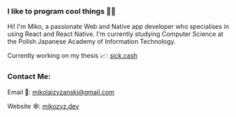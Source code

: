 ### I like to program cool things 👨‍💻
Hi! I'm Miko, a passionate Web and Native app developer who specialises in using React and React Native.
I'm currently studying Computer Science at the Polish Japanese Academy of Information Technology.

Currently working on my thesis 📈: [sick.cash](https://www.sick.cash)

### Contact Me:
Email 📧: [mikolajzyzanski@gmail.com](mailto:mikolajzyzanski@gmail.com)

Website 🕸: [mikozyz.dev](https://www.mikozyz.dev)
